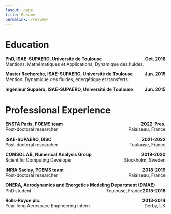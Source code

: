 ```yaml
---
layout: page
title: Resume
permalink: /resume/
---
```


# Education

<span style="text-align:left;"><b>
    PhD, ISAE-SUPAERO, Université de Toulouse
    <span style="float:right;">
        Oct. 2018
    </span>
</b></span>
<br>
Mentions: Mathématiques et Applications, Dynamique des fluides.

<span style="text-align:left;"><b>
    Master Recherche, ISAE-SUPAERO, Université de Toulouse
    <span style="float:right;">
        Jun. 2015
    </span>
</b></span>
<br>Mention: Dynamique des fluides, énergétique et transferts.

<span style="text-align:left;"><b>
    Ingénieur Supaéro, ISAE-SUPAERO, Université de Toulouse
    <span style="float:right;">
        Jun. 2015
    </span>
</b></span>


# Professional Experience

<span style="text-align:left;"><b>
    ENSTA Paris, POEMS team
    <span style="float:right;">
        2022-Pres.
    </span>
</b></span>
<br>
<span style="text-align:left;">
    Post-doctoral researcher
    <span style="float:right;">
        Palaiseau, France
    </span>
</span>

<span style="text-align:left;"><b>
    ISAE-SUPAERO, DISC
    <span style="float:right;">
        2021-2022
    </span>
</b></span>
<br>
<span style="text-align:left;">
    Post-doctoral researcher
    <span style="float:right;">
        Toulouse, France
    </span>
</span>


<span style="text-align:left;"><b>
    COMSOL AB, Numerical Analysis Group
    <span style="float:right;">
        2019-2020
    </span>
</b></span>
<br>
<span style="text-align:left;">
    Scientific Computing Developer
    <span style="float:right;">
        Stockholm, Sweden
    </span>
</span>

<span style="text-align:left;"><b>
    INRIA Saclay, POEMS team
    <span style="float:right;">
        2018-2019
    </span>
</b></span>
<br>
<span style="text-align:left;">
    Post-doctoral researcher
    <span style="float:right;">
        Palaiseau, France
    </span>
</span>

<span style="text-align:left;"><b>
    ONERA, Aerodynamics and Energetics Modeling Department (DMAE)
    <span style="float:right;">
        2015-2018
    </span>
</b></span>
<br>
<span style="text-align:left;">
    PhD student
    <span style="float:right;">
        Toulouse, France
    </span>
</span>

<span style="text-align:left;"><b>
    Rolls-Royce plc.
    <span style="float:right;">
        2013-2014
    </span>
</b></span>
<br>
<span style="text-align:left;">
    Year-long Aerospace Engineering Intern
    <span style="float:right;">
        Derby, UK
    </span>
</span>